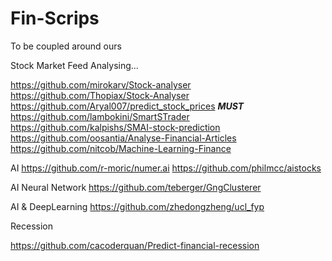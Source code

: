 # Fin-Scrips
To be coupled around ours

Stock Market Feed Analysing...


https://github.com/mirokarv/Stock-analyser
https://github.com/Thopiax/Stock-Analyser
https://github.com/Aryal007/predict_stock_prices *****MUST*****
https://github.com/lambokini/SmartSTrader
https://github.com/kalpishs/SMAI-stock-prediction
https://github.com/oosantia/Analyse-Financial-Articles
https://github.com/nitcob/Machine-Learning-Finance

AI 
https://github.com/r-moric/numer.ai
https://github.com/philmcc/aistocks

AI Neural Network
https://github.com/teberger/GngClusterer

AI & DeepLearning 
https://github.com/zhedongzheng/ucl_fyp

Recession

https://github.com/cacoderquan/Predict-financial-recession
